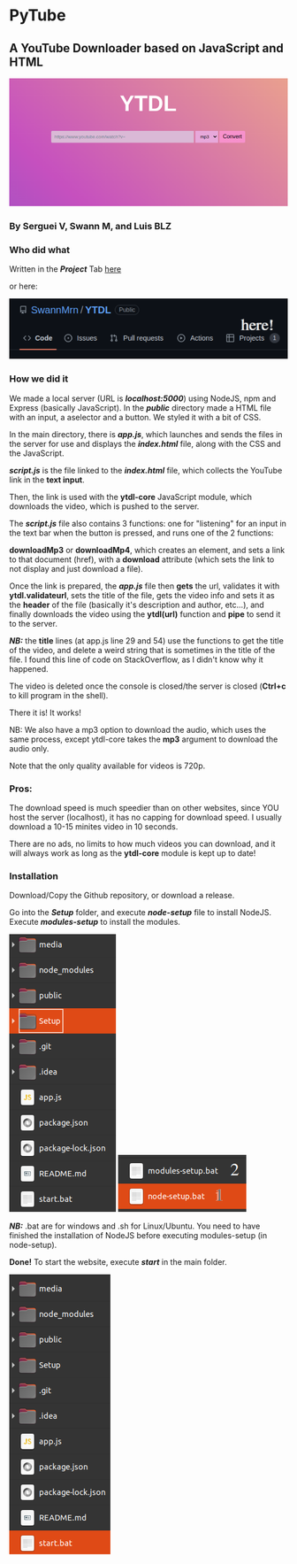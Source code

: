 # PyTube

## A YouTube Downloader based on JavaScript and HTML

![main_page](media/index.png)

### By Serguei V, Swann M, and Luis BLZ

### Who did what

Written in the ***Project*** Tab [here](https://github.com/users/SwannMrn/projects/1)

or here:

![project_tab](media/project_tab.png)


### How we did it

We made a local server (URL is ***localhost:5000***) using NodeJS, npm and Express (basically JavaScript). In the ***public*** directory made a HTML file with an input, a aselector and a button. We styled it with a bit of CSS.

In the main directory, there is ***app.js***, which launches and sends the files in the server for use and displays the ***index.html*** file, along with the CSS and the JavaScript.

***script.js*** is the file linked to the ***index.html*** file, which collects the YouTube link in the **text input**.

Then, the link is used with the **ytdl-core** JavaScript module, which downloads the video, which is pushed to the server.

The ***script.js*** file also contains 3 functions: one for "listening" for an input in the text bar when the button is pressed, and runs one of the 2 functions:

**downloadMp3** or **downloadMp4**, which creates an element, and sets a link to that document (href), with a **download** attribute (which sets the link to not display and just download a file).

Once the link is prepared, the ***app.js*** file then **gets** the url, validates it with **ytdl.validateurl**, sets the title of the file, gets the video info and sets it as the **header** of the file (basically it's description and author, etc...), and finally downloads the video using the **ytdl(url)** function and **pipe** to send it to the server.

***NB:*** the **title** lines (at app.js line 29 and 54) use the functions to get the title of the video, and delete a weird string that is sometimes in the title of the file. I found this line of code on StackOverflow, as I didn't know why it happened.

The video is deleted once the console is closed/the server is closed (**Ctrl+c** to kill program in the shell).

There it is! It works!

NB: We also have a mp3 option to download the audio, which uses the same process, except ytdl-core takes the **mp3** argument to download the audio only.

Note that the only quality available for videos is 720p.

### Pros:

The download speed is much speedier than on other websites, since YOU host the server (localhost), it has no capping for download speed. I usually download a 10-15 minites video in 10 seconds.

There are no ads, no limits to how much videos you can download, and it will always work as long as the **ytdl-core** module is kept up to date!

### Installation

Download/Copy the Github repository, or download a release.

Go into the ***Setup*** folder, and execute ***node-setup*** file to install NodeJS.
Execute ***modules-setup*** to install the modules.

![setup_folder](media/setup_folder.png)
![installation](media/installation.png)

***NB:*** .bat are for windows and .sh for Linux/Ubuntu. You need to have finished the installation of NodeJS before executing modules-setup (in node-setup).

**Done!** To start the website, execute ***start*** in the main folder.

![startbat](media/startbat.png)



